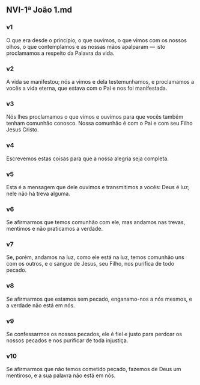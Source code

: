 ## NVI-1ª João 1.md
### v1
 O que era desde o princípio, o que ouvimos, o que vimos com os nossos olhos, o que contemplamos e as nossas mãos apalparam — isto proclamamos a respeito da Palavra da vida.
### v2
 A vida se manifestou; nós a vimos e dela testemunhamos, e proclamamos a vocês a vida eterna, que estava com o Pai e nos foi manifestada.
### v3
 Nós lhes proclamamos o que vimos e ouvimos para que vocês também tenham comunhão conosco. Nossa comunhão é com o Pai e com seu Filho Jesus Cristo.
### v4
 Escrevemos estas coisas para que a nossa alegria seja completa.
### v5
 Esta é a mensagem que dele ouvimos e transmitimos a vocês: Deus é luz; nele não há treva alguma.
### v6
 Se afirmarmos que temos comunhão com ele, mas andamos nas trevas, mentimos e não praticamos a verdade.
### v7
 Se, porém, andamos na luz, como ele está na luz, temos comunhão uns com os outros, e o sangue de Jesus, seu Filho, nos purifica de todo pecado.
### v8
 Se afirmarmos que estamos sem pecado, enganamo-nos a nós mesmos, e a verdade não está em nós.
### v9
 Se confessarmos os nossos pecados, ele é fiel e justo para perdoar os nossos pecados e nos purificar de toda injustiça.
### v10
 Se afirmarmos que não temos cometido pecado, fazemos de Deus um mentiroso, e a sua palavra não está em nós.
